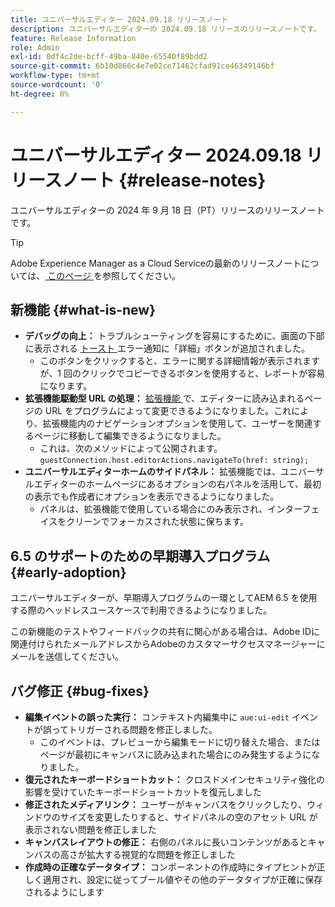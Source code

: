 ```yaml
---
title: ユニバーサルエディター 2024.09.18 リリースノート
description: ユニバーサルエディターの 2024.09.18 リリースのリリースノートです。
feature: Release Information
role: Admin
exl-id: 0df4c2de-bcff-49ba-840e-65540f89bdd2
source-git-commit: 6b10d866c4e7e02ce71462cfad91ce46349146bf
workflow-type: tm+mt
source-wordcount: '0'
ht-degree: 0%

---
```


# ユニバーサルエディター 2024.09.18 リリースノート {#release-notes}

ユニバーサルエディターの 2024 年 9 月 18 日（PT）リリースのリリースノートです。

>[!TIP]
>
>Adobe Experience Manager as a Cloud Serviceの最新のリリースノートについては、[ このページ ](/help/release-notes/release-notes-cloud/release-notes-current.md) を参照してください。

## 新機能 {#what-is-new}

* **デバッグの向上：** トラブルシューティングを容易にするために、画面の下部に表示される [ トースト ](https://spectrum.adobe.com/page/toast/) エラー通知に「詳細」ボタンが追加されました。
   * このボタンをクリックすると、エラーに関する詳細情報が表示されますが、1 回のクリックでコピーできるボタンを使用すると、レポートが容易になります。
* **拡張機能駆動型 URL の処理：** [ 拡張機能 ](/help/implementing/universal-editor/customizing.md#extending) で、エディターに読み込まれるページの URL をプログラムによって変更できるようになりました。これにより、拡張機能内のナビゲーションオプションを使用して、ユーザーを関連するページに移動して編集できるようになりました。
   * これは、次のメソッドによって公開されます。`guestConnection.host.editorActions.navigateTo(href: string);`
* **ユニバーサルエディターホームのサイドパネル：** 拡張機能では、ユニバーサルエディターのホームページにあるオプションの右パネルを活用して、最初の表示でも作成者にオプションを表示できるようになりました。
   * パネルは、拡張機能で使用している場合にのみ表示され、インターフェイスをクリーンでフォーカスされた状態に保ちます。

## 6.5 のサポートのための早期導入プログラム {#early-adoption}

ユニバーサルエディターが、早期導入プログラムの一環としてAEM 6.5 を使用する際のヘッドレスユースケースで利用できるようになりました。

この新機能のテストやフィードバックの共有に関心がある場合は、Adobe IDに関連付けられたメールアドレスからAdobeのカスタマーサクセスマネージャーにメールを送信してください。

## バグ修正 {#bug-fixes}

* **編集イベントの誤った実行：** コンテキスト内編集中に `aue:ui-edit` イベントが誤ってトリガーされる問題を修正しました。
   * このイベントは、プレビューから編集モードに切り替えた場合、またはページが最初にキャンバスに読み込まれた場合にのみ発生するようになりました。
* **復元されたキーボードショートカット：** クロスドメインセキュリティ強化の影響を受けていたキーボードショートカットを復元しました
* **修正されたメディアリンク：** ユーザーがキャンバスをクリックしたり、ウィンドウのサイズを変更したりすると、サイドパネルの空のアセット URL が表示されない問題を修正しました
* **キャンバスレイアウトの修正：** 右側のパネルに長いコンテンツがあるとキャンバスの高さが拡大する視覚的な問題を修正しました
* **作成時の正確なデータタイプ：** コンポーネントの作成時にタイプヒントが正しく適用され、設定に従ってブール値やその他のデータタイプが正確に保存されるようにします
